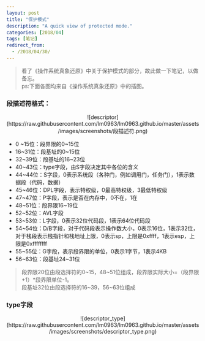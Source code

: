 ```yaml
---
layout: post
title: "保护模式"
description: "A quick view of protected mode."
categories: [2018/04]
tags: [笔记]
redirect_from:
  - /2018/04/30/
---
```


> 看了《操作系统真象还原》中关于保护模式的部分，故此做一下笔记，以做备忘。  
> ps:下面各图均来自《操作系统真象还原》中的插图。

### 段描述符格式：
<center>
![descriptor](https://raw.githubusercontent.com/lm0963/lm0963.github.io/master/assets/images/screenshots/段描述符.png)
</center>

* 0 ~15位：段界限的0~15位
* 16~31位：段基址的0~15位
* 32~39位：段基址的16~23位
* 40~43位：type字段，由S字段决定其中各位的含义
* 44~44位：S字段，0表示系统段（各种门，例如调用门，任务门），1表示数据段（代码，数据）
* 45~46位：DPL字段，表示特权级，0最高特权级，3最低特权级
* 47~47位：P字段，表示是否在内存中，0不在，1在
* 48~51位：段界限16~19位
* 52~52位：AVL字段
* 53~53位：L字段，0表示32位代码段，1表示64位代码段
* 54~54位：D/B字段，对于代码段表示操作数大小，0表示16位，1表示32位，对于栈段表示栈指针和栈地址上限，0表示sp，上限是0xffff，1表示esp，上限是0xffffffff
* 55~55位：G字段，表示段界限的单位，0表示1字节，1表示4KB
* 56~63位：段基址24~31位  

> 段界限20位由段选择符的0~15，48~51位组成，段界限实际大小=（段界限+1）*段界限单位-1。  
> 段基址32位由段选择符的16~39，56~63位组成

### type字段
<center>
![descriptor_type](https://raw.githubusercontent.com/lm0963/lm0963.github.io/master/assets/images/screenshots/descriptor_type.png)
</center>